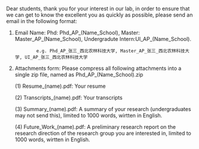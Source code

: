Dear students, thank you for your interest in our lab, in order to ensure that we can get to know the excellent you as quickly as possible, please send an email in the following format:

1. Email Name: Phd: Phd_AP_(Name_School), Master: Master_AP_(Name_School), Undergradute Intern:UI_AP_(Name_School).

               e.g. Phd_AP_张三_西北农林科技大学, Master_AP_张三_西北农林科技大学, UI_AP_张三_西北农林科技大学

3. Attachments form: Please compress all following attachments into a single zip file, named as Phd_AP_(Name_School).zip
   
   (1) Resume_(name).pdf: Your resume
   
   (2) Transcripts_(name).pdf: Your transcripts
   
   (3) Summary_(name).pdf: A summary of your research (undergraduates may not send this), limited to 1000 words, wirtten in English.
   
   (4) Future_Work_(name).pdf: A preliminary research report on the research direction of the research group you are interested in, limited to 1000 words, wirtten in English.
